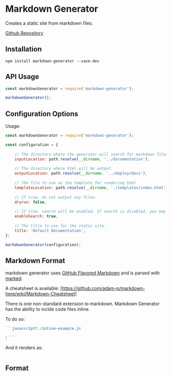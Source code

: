# Markdown Generator

Creates a static site from markdown files.

[Github Repository](https://github.com/s33r/markdown-generator)

## Installation

```shell
npm install markdown-generator --save-dev
```


## API Usage

```javascript
const markdownGenerator = require('markdown-generator');

markdownGenerator();

```

## Configuration Options

Usage:
```javascript
const markdownGenerator = require('markdown-generator');

const configuration = {
    
    // The directory where the generator will search for markdown files.
    inputLocation: path.resolve(__dirname, '../documentation'),
    
    // The directory where html will be output.
    outputLocation: path.resolve(__dirname, '../deploy/docs'),
    
    // The file to use as the template for rendering html
    templateLocation: path.resolve(__dirname, './templates/index.html'),
    
    // If true, do not output any files.
    dryrun: false,
    
    // If true, search will be enabled. If search is disabled, you may want to remove it from the default template.
    enableSearch: true,
    
    // The title to use for the static site.
    title: 'Default Documentation',    
};

markdownGenerator(configuration);

```

## Markdown Format
markdown generator uses [GitHub Flavored Markdown](https://github.github.com/gfm/) and is parsed with [marked](https://github.com/markedjs/marked). 

A cheatsheet is available: [https://github.com/adam-p/markdown-here/wiki/Markdown-Cheatsheet]

There is one non-standard extension to markdown. Markdown Generator has the ability to inclde code files inline. 

To do so:

```markdown
```javascript?./inline-example.js

\```
```

And it renders as:
```javascript?./inline-example.js

```

## Format